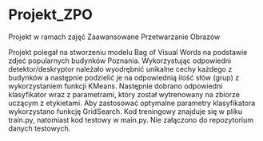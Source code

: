 # Projekt_ZPO
Projekt w ramach zajęć Zaawansowane Przetwarzanie Obrazów

Projekt polegał na stworzeniu modelu Bag of Visual Words na podstawie zdjeć popularnych budynków Poznania.
Wykorzystując odpowiedni detektor/deskryptor należało wyodrębnić unikalne cechy każdego z budynków a następnie podzielić je na odpowiednią ilość słów (grup) z wykorzystaniem funkcji KMeans. Następnie dobrano odpowiedni klasyfikator wraz z parametrami, który został wytrenowany na zbiorze uczącym z etykietami. Aby zastosować optymalne parametry klasyfikatora wykorzystano funkcję GridSearch.
Kod treningowy znajduje się w pliku train.py, natomiast kod testowy w main.py. Nie załączono do repozytorium danych testowych. 
